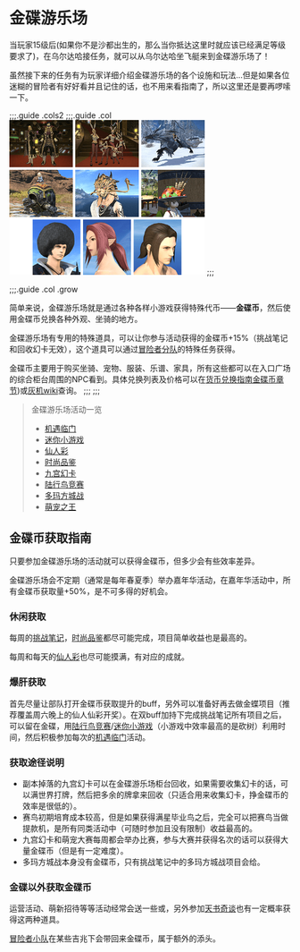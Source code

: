 # 金碟游乐场

当玩家15级后(如果你不是沙都出生的，那么当你抵达这里时就应该已经满足等级要求了)，在乌尔达哈接任务<quest name="前往游乐场" type="plus" />，就可以从乌尔达哈坐飞艇来到金碟游乐场了！

虽然接下来的任务<quest name="金碟欢迎您" type="plus" />有为玩家详细介绍金碟游乐场的各个设施和玩法…但是如果各位迷糊的冒险者有好好看并且记住的话，也不用来看指南了，所以这里还是要再啰嗦一下。

;;;.guide .cols2
;;;.guide .col
<img src="./goldsaucer.assets/golden_reward.png" width="350"/>
;;;

;;;.guide .col .grow

简单来说，金碟游乐场就是通过各种各样小游戏获得特殊代币——**金碟币**，然后使用金碟币兑换各种外观、坐骑的地方。

金碟游乐场有专用的特殊道具<item name="金碟优待券" />，可以让你参与活动获得的金碟币+15%（挑战笔记和回收幻卡无效），这个道具可以通过[冒险者分队](/advanced/grandCompany.md#冒险者分队)的特殊任务获得。

金碟币主要用于购买坐骑、宠物、服装、乐谱、家具，所有这些都可以在入口广场的综合柜台周围的NPC看到。具体兑换列表及价格可以在[货币兑换指南金碟币章节](https://bbs.nga.cn/read.php?tid=15299927))或[灰机wiki](https://ff14.huijiwiki.com/wiki/%E9%87%91%E7%A2%9F%E6%B8%B8%E4%B9%90%E5%9C%BA#.E7.BA.AA.E5.BF.B5.E5.93.81)查询。
;;;
;;;

> 金碟游乐场活动一览
> - [机遇临门](/topic/gs-gate.md)
> - [迷你小游戏](/topic/gs-minigame.md)
> - [仙人彩](/topic/gs-cactpot.md)
> - [时尚品鉴](/topic/gs-fashion.md)
> - [九宫幻卡](/topic/triple-triad.md)
> - [陆行鸟竞赛](/topic/gs-race.md)
> - [多玛方城战](/topic/ga-mahjong.md)
> - [萌宠之王](/topic/gs-minion.md)

## 金碟币获取指南

只要参加金碟游乐场的活动就可以获得金碟币，但多少会有些效率差异。

金碟游乐场会不定期（通常是每年春夏季）举办嘉年华活动，在嘉年华活动中，所有金碟币获取量+50%，是不可多得的好机会。

### 休闲获取

每周的[挑战笔记](/topic/daily.md#挑战笔记（每周）)，[时尚品鉴](/topic/gs-fashion.md)都尽可能完成，项目简单收益也是最高的。

每周和每天的[仙人彩](/topic/gs-cactpot.md)也尽可能摸满，有对应的成就。

### 爆肝获取

首先尽量让部队打开金碟币获取提升的buff，另外可以准备好<item name="金碟优待券" />再去做金蝶项目（推荐覆盖周六晚上的仙人仙彩开奖）。在双buff加持下完成挑战笔记所有项目之后，可以留在金碟，用[陆行鸟竞赛](/topic/gs-race.md)/[迷你小游戏](/topic/gs-minigame.md)（小游戏中效率最高的是砍树）利用时间，然后积极参加每次的[机遇临门](/topic/gs-gate.md)活动。

### 获取途径说明

- 副本掉落的九宫幻卡可以在金碟游乐场柜台回收，如果需要收集幻卡的话，可以满世界打牌，然后把多余的牌拿来回收（只适合用来收集幻卡，挣金碟币的效率是很低的）。
- 赛鸟初期培育成本较高，但是如果获得满星毕业鸟之后，完全可以把赛鸟当做提款机，是所有同类活动中（可随时参加且没有限制）收益最高的。
- 九宫幻卡和萌宠大赛每周都会举办比赛，参与大赛并获得名次的话可以获得大量金碟币（但是有一定难度）。
- 多玛方城战本身没有金碟币，只有挑战笔记中的多玛方城战项目会给。

### 金碟以外获取金碟币

运营活动、萌新招待等等活动经常会送一些<item name="金碟币金卡" />或<item name="金碟币白金卡" />，另外参加[天书奇谈](/topic/daily.md天书奇谈（每周）)也有一定概率获得这两种道具。

[冒险者小队](/advanced/grandCompany.md)在某些吉兆下会带回来金碟币，属于额外的添头。